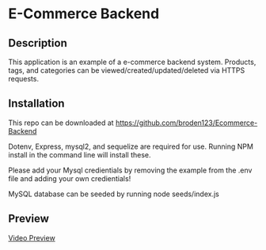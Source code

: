 # E-Commerce Backend

## Description

This application is an example of a e-commerce backend system. Products, tags, and categories can be viewed/created/updated/deleted via HTTPS requests.

## Installation

This repo can be downloaded at https://github.com/broden123/Ecommerce-Backend

Dotenv, Express, mysql2, and sequelize are required for use. Running NPM install in the command line will install these.

Please add your Mysql credientials by removing the example from the .env file and adding your own credientials!

MySQL database can be seeded by running node seeds/index.js

## Preview

[Video Preview](https://drive.google.com/file/d/1Q-X0bUxqnlB6j6FFlpdmG1HeTeJyKbuo/view)
